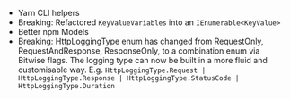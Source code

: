 *   Yarn CLI helpers
*   Breaking: Refactored `KeyValueVariables` into an `IEnumerable<KeyValue>`
*   Better npm Models
*   Breaking: HttpLoggingType enum has changed from RequestOnly, RequestAndResponse, ResponseOnly, to a combination enum via Bitwise flags. The logging type can now be built in a more fluid and customisable way. E.g. `HttpLoggingType.Request | HttpLoggingType.Response | HttpLoggingType.StatusCode | HttpLoggingType.Duration`  